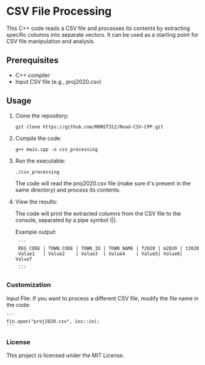 # CSV File Processing

This C++ code reads a CSV file and processes its contents by extracting specific columns into separate vectors. It can be used as a starting point for CSV file manipulation and analysis.

## Prerequisites

- C++ compiler
- Input CSV file (e.g., proj2020.csv)

## Usage

1. Clone the repository:

   ```shell
   git clone https://github.com/M0NST312/Read-CSV-CPP.git
   ```

2. Compile the code:
	
	 ```shell
	g++ main.cpp -o csv_processing
	```
3. Run the executable:
 	```shell
 	./csv_processing
 	```
 	The code will read the proj2020.csv file (make sure it's present in the same directory) and process its contents.

4. View the results:

	The code will print the extracted columns from the CSV file to the console, separated by a pipe symbol (|).

	Example output:
	
		```
		REG_CODE | TOWN_CODE | TOWN_ID | TOWN_NAME | f2020 | m2020 | t2020
		Value1   | Value2    | Value3  | Value4    | Value5| Value6| Value7
		...
		```
### Customization
Input File: If you want to process a different CSV file, modify the file name in the code:

	```
	fin.open("proj2020.csv", ios::in);
	```
### License
This project is licensed under the MIT License.


